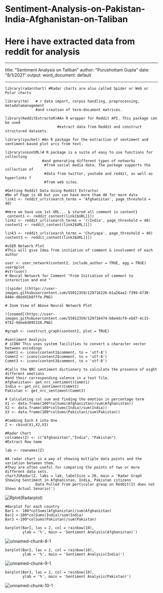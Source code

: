 # Sentiment-Analysis-on-Pakistan-India-Afghanistan-on-Taliban
# Here i have extracted data from reddit for analysis
---
title: "Sentiment Analysis on Taliban"
author: "Purushottam Gupta"
date: "8/1/2021"
output:
  word_document: default
  
---

```{r}
library(radarchart) #Radar charts are also called Spider or Web or Polar charts

library(tm)   # r data import, corpus handling, preprocessing, metadatamanagement
              #and creation of term-document matrices.

library(RedditExtractoR)#An R wrapper for Reddit API. This package can be used                          
                        #extract data from Reddit and construct structured datasets.

library(syuzhet) #An R package for the extraction of sentiment and sentiment-based plot arcs from text.

library(vosonSML)# R package is a suite of easy to use functions for collecting                    
                 #and generating different types of networks
                  #from social media data. The package supports the collection of                 
                  #data from twitter, youtube and reddit, as well as hyperlinks f                  
                  #from web sites. 
```

```{r}
#Getting Reddit Data Using Reddit Extractor
#No of Page is 40 but you can have more tham 40 for more data
link1 <- reddit_urls(search_terms = 'Afghanistan', page_threshold = 40)

#Here we have use 1st URL... & stored all comment in content1
 content1 <- reddit_content(link1$URL[1])
link2 <- reddit_urls(search_terms = 'r/India', page_threshold = 40)
content2 <- reddit_content(link2$URL[1])

link3 <- reddit_urls(search_terms = 'Chutyapa', page_threshold = 40)
content3 <- reddit_content(link3$URL[1])
```

```{r}
#uSER Network Plot
#This will give Idea from initiation of comment & involvemnt of each authur

user <- user_network(content2, include_author = TRUE, agg = TRUE)
user$plot
#str(user)
# Neural Network for Comment "From Initiation of comment to interection and end "

![spider_](https://user-images.githubusercontent.com/55012359/129716226-61a26aa2-f399-4730-848e-d6ed41b8fffe.PNG)

# Zoom View of Above Neural Network Plot

![zoomed](https://user-images.githubusercontent.com/55012359/129716474-b8e4dcf9-ebd7-4c15-9742-9dee6d895318.PNG)

#graph <- construct_graph(content2, plot = TRUE)
```

```{r}
#sentiment Analysis
# iCONV This uses system facilities to convert a character vector between encodings
Commt1 <- iconv(content1$comment, to = 'utf-8')
Commt2 <- iconv(content2$comment, to = 'utf-8')
Commt3 <- iconv(content3$comment, to = 'utf-8')
```

```{r}
#Calls the NRC sentiment dictionary to calculate the presence of eight different emotions 
#and their corresponding valence in a text file.
Afghanistan<- get_nrc_sentiment(Commt1)
India <- get_nrc_sentiment(Commt2)
Pakistan <- get_nrc_sentiment(Commt3)
```

```{r}
# Calculating col sum and finding the emotion in percentage term
X1 <- data.frame(100*colSums(Afghanistan)/sum(Afghanistan))
X2 <- data.frame(100*colSums(India)/sum(India))
X3 <- data.frame(100*colSums(Pakistan)/sum(Pakistan))

#Combing Each X into One
Z <- cbind(X1,X2,X3)
```

```{r}
#Radar Chart
colnames(Z) <- c("Afghanistan","India", "Pakistan")
#Extract Row name

lab <- rownames(Z)

#A radar chart is a way of showing multiple data points and the variation between them.
#They are often useful for comparing the points of two or more different data sets.
chartJSRadar(Z, labs = lab, labelSize = 20, main = 'Radar Graph Showing Sentiment in Afghanistan, India, Pakistan citizens
              Data Pulled from perticular group on Reddit(It does not Shows Actual Senario)')
```
![Rplot(Radarplot)](https://user-images.githubusercontent.com/55012359/129714556-5a45150a-4de8-47f0-9613-32fb6eecaca2.png)


```{r}
#Barplot for each country
Bar1 <- 100*colSums(Afghanistan)/sum(Afghanistan)
Bar2 <-100*colSums(India)/sum(India)
Bar3 <-100*colSums(Pakistan)/sum(Pakistan)

barplot(Bar1, las = 2, col = rainbow(10),
        ylab = '%', main = 'Sentiment Analysis(Afghanistan)')

```
![unnamed-chunk-8-1](https://user-images.githubusercontent.com/55012359/129714357-d627e9e5-b148-40ab-bd6f-5b66276aa32a.png)

```{r}
barplot(Bar2, las = 2, col = rainbow(10),
        ylab = '%', main = 'Sentiment Analysis(India)')
```
![unnamed-chunk-9-1](https://user-images.githubusercontent.com/55012359/129714450-af10662a-183e-4745-bb6c-a0a937ec0a0a.png)

```{r}
barplot(Bar3, las = 2, col = rainbow(10),
        ylab = '%', main = 'Sentiment Analysis(Pakistan)')
```
![unnamed-chunk-10-1](https://user-images.githubusercontent.com/55012359/129714494-86ec4f9b-68a2-47d8-8212-356d4fbe4aba.png)


